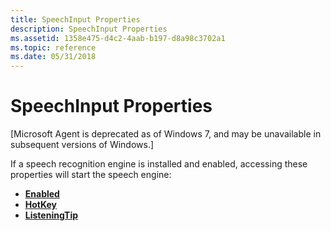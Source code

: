 ```yaml
---
title: SpeechInput Properties
description: SpeechInput Properties
ms.assetid: 1358e475-d4c2-4aab-b197-d8a98c3702a1
ms.topic: reference
ms.date: 05/31/2018
---
```


# SpeechInput Properties

\[Microsoft Agent is deprecated as of Windows 7, and may be unavailable in subsequent versions of Windows.\]

If a speech recognition engine is installed and enabled, accessing these properties will start the speech engine:

-   [**Enabled**](enabled-property-sio.md)
-   [**HotKey**](hotkey-property.md)
-   [**ListeningTip**](listeningtip-property.md)

 

 




